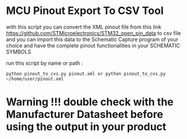 # MCU Pinout Export To CSV Tool

with this script you can convert the XML pinout file from this link https://github.com/STMicroelectronics/STM32_open_pin_data to csv file and you can import this data to the Schematic Capture program of your choice and have the complete pinout functionalities in your SCHEMATIC SYMBOLS 


run this script by name or path : 

    python pinout_to_cvs.py pinout.xml or python pinout_to_cvs.py ~/home/user/pinout.xml 


# Warning !!! double check with the Manufacturer Datasheet before using the output in your product
